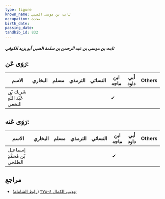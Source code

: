 ```yaml
---
type: figure
known_name: ثابت بن موسى الضبي
occupation: محدث
birth_date:
passing_date:
tahdhib_id: 832
---
```

##### ثابت بن موسى بن عبد الرحمن بن سلمة الضبي أبو يزيد الكوفي

## رَوَى عَن:
| الاسم                           | البخاري | مسلم | الترمذي | النسائي | ابن ماجه | أبي داود | Others |
| ------------------------------- | ------- | ---- | ------- | ------- | -------- | -------- | ------ |
| شَرِيك بْن عَبْد اللَّهِ النخعي |         |      |         |         | ✔        |          |        |
## رَوَى عَنه:
| الاسم                        | البخاري | مسلم | الترمذي | النسائي | ابن ماجه | أبي داود | Others |
| ---------------------------- | ------- | ---- | ------- | ------- | -------- | -------- | ------ |
| إسماعيل بْن مُحَمَّدٍ الطلحي |         |      |         |         | ✔        |          |        |
## مراجع
- [تهذيب الكمال ٤-٣٧٨](obsidian://open?vault=Tahdhib-al-Kamal&file=Figures/٨٣٢-ثابت%20بن%20موسى%20بن%20عبد%20الرحمن%20بن%20سلمة%20الضبي%20أبو%20يزيد%20الكوفي) ([رابط الشاملة](https://shamela.ws/book/3722/1892))